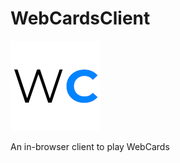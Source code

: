 # WebCardsClient

[![WebCards](images/wc-icon-144.png)](corechg.github.io/WebCards/)

An in-browser client to play WebCards 
